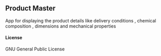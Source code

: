## Product Master

App for displaying the product details like delivery conditions , chemical composition , dimensions and mechanical properties

#### License

GNU General Public License